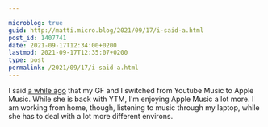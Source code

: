 ```yaml
---

microblog: true
guid: http://matti.micro.blog/2021/09/17/i-said-a.html
post_id: 1407741
date: 2021-09-17T12:34:00+0200
lastmod: 2021-09-17T12:35:07+0200
type: post
permalink: /2021/09/17/i-said-a.html
---
```

I said [a while ago](/2021/07/26/switched-over-today.html) that my GF and I switched from Youtube Music to Apple Music. While she is back with YTM, I'm enjoying Apple Music a lot more. I am working from home, though, listening to music through my laptop, while she has to deal with a lot more different environs.
